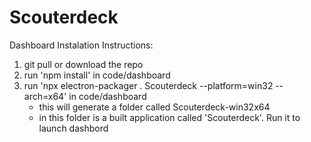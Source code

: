 # Scouterdeck


Dashboard Instalation Instructions: 
1. git pull or download the repo
2. run 'npm install' in code/dashboard
3. run 'npx electron-packager . Scouterdeck --platform=win32 --arch=x64' in code/dashboard
   - this will generate a folder called Scouterdeck-win32x64 
   - in this folder is a built application called 'Scouterdeck'. Run it to launch dashbord
